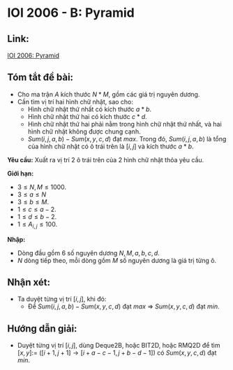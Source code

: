 
# IOI 2006 - B: Pyramid

## Link: 

[IOI 2006: Pyramid](https://contest.yandex.com/ioi/contest/562/problems/B/)

## Tóm tắt đề bài:
- Cho ma trận $A$ kích thước $N*M$, gồm các giá trị nguyên dương.
- Cần tìm vị trí hai hình chữ nhật, sao cho:
	- Hình chữ nhật thứ nhất có kích thước $a*b$.
	- Hình chữ nhật thứ hai có kích thước $c*d$.
	- Hình chữ nhật thứ hai phải nằm trong hình chữ nhật thứ nhất, và hai hình chữ nhật không được chung cạnh.
	- $Sum(i,j,a,b) - Sum(x,y,c,d)$ đạt $max$. Trong đó, $Sum(i,j,a,b)$ là tổng của hình chữ nhật có ô trái trên là $[i,j]$ và kích thước $a*b$.

**Yêu cầu:** Xuất ra vị trí $2$ ô trái trên của $2$ hình chữ nhật thỏa yêu cầu.

**Giới hạn:** 
- $3\leq N, M \leq 1000.$
- $3\leq a\leq N$
- $3\leq b\leq M.$
- $1\leq c\leq a-2.$
- $1\leq d\leq b-2.$
- $1\leq A_{i,j}\leq 100.$

**Nhập:**
- Dòng đầu gồm $6$ số nguyên dương $N,M,a,b,c,d$.
- $N$ dòng tiếp theo, mỗi dòng gồm $M$ số nguyên dương là giá trị từng ô.

## Nhận xét:
- Ta duyệt từng vị trí $[i,j]$, khi đó:
	- Để $Sum(i,j,a,b) - Sum(x,y,c,d)$ đạt $max$
	$\Rightarrow$ $Sum(x,y,c,d)$ đạt $min$.

## Hướng dẫn giải:
- Duyệt từng vị trí $[i,j]$, dùng Deque2B, hoặc BIT2D, hoặc RMQ2D để tìm $[x,y]:=$ $([i+1,j+1] \rightarrow [i+a-c-1,j+b-d-1])$ có $Sum(x,y,c,d)$ đạt $min$.
